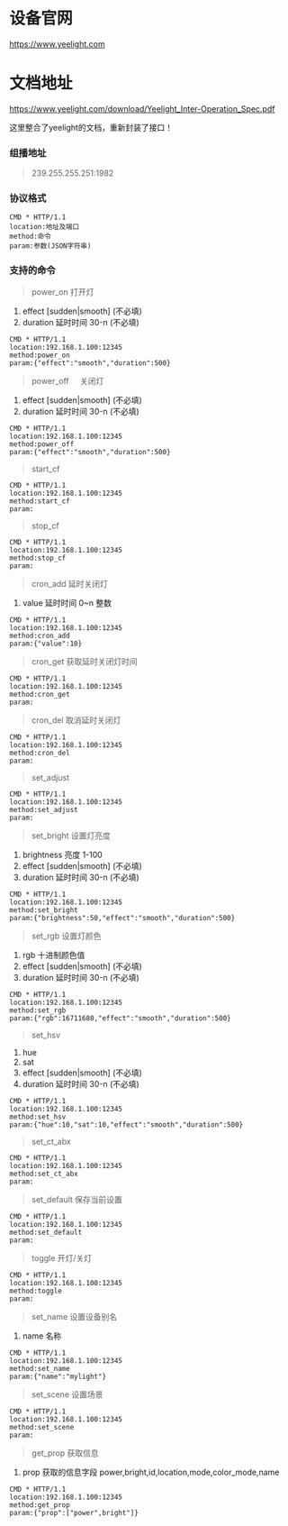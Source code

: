# 设备官网
https://www.yeelight.com

# 文档地址
https://www.yeelight.com/download/Yeelight_Inter-Operation_Spec.pdf

这里整合了yeelight的文档，重新封装了接口！

### 组播地址
>239.255.255.251:1982

### 协议格式
    CMD * HTTP/1.1
    location:地址及端口
    method:命令
    param:参数(JSON字符串)


### 支持的命令

>power_on      打开灯
1. effect  [sudden|smooth] (不必填)
2. duration 延时时间 30-n (不必填)
```
CMD * HTTP/1.1
location:192.168.1.100:12345
method:power_on
param:{"effect":"smooth","duration":500}
```

>power_off     关闭灯
1. effect  [sudden|smooth] (不必填)
2. duration 延时时间 30-n (不必填)
```
CMD * HTTP/1.1
location:192.168.1.100:12345
method:power_off
param:{"effect":"smooth","duration":500}
```

>start_cf
```
CMD * HTTP/1.1
location:192.168.1.100:12345
method:start_cf
param:
```

>stop_cf
```
CMD * HTTP/1.1
location:192.168.1.100:12345
method:stop_cf
param:
```

>cron_add      延时关闭灯
1. value 延时时间 0~n 整数
```
CMD * HTTP/1.1
location:192.168.1.100:12345
method:cron_add
param:{"value":10}
```

>cron_get      获取延时关闭灯时间
```
CMD * HTTP/1.1
location:192.168.1.100:12345
method:cron_get
param:
```

>cron_del      取消延时关闭灯
```
CMD * HTTP/1.1
location:192.168.1.100:12345
method:cron_del
param:
```

>set_adjust
```
CMD * HTTP/1.1
location:192.168.1.100:12345
method:set_adjust
param:
```

>set_bright    设置灯亮度
1. brightness 亮度 1-100
2. effect  [sudden|smooth] (不必填)
3. duration 延时时间 30-n (不必填)
```
CMD * HTTP/1.1
location:192.168.1.100:12345
method:set_bright
param:{"brightness":50,"effect":"smooth","duration":500}
```

>set_rgb       设置灯颜色
1. rgb  十进制颜色值
2. effect  [sudden|smooth] (不必填)
3. duration 延时时间 30-n (不必填)
```
CMD * HTTP/1.1
location:192.168.1.100:12345
method:set_rgb
param:{"rgb":16711680,"effect":"smooth","duration":500}
```

>set_hsv
1. hue
2. sat
2. effect  [sudden|smooth] (不必填)
3. duration 延时时间 30-n (不必填)
```
CMD * HTTP/1.1
location:192.168.1.100:12345
method:set_hsv
param:{"hue":10,"sat":10,"effect":"smooth","duration":500}
```

>set_ct_abx
```
CMD * HTTP/1.1
location:192.168.1.100:12345
method:set_ct_abx
param:
```

>set_default   保存当前设置
```
CMD * HTTP/1.1
location:192.168.1.100:12345
method:set_default
param:
```

>toggle        开灯/关灯
```
CMD * HTTP/1.1
location:192.168.1.100:12345
method:toggle
param:
```

>set_name      设置设备别名
1. name  名称
```
CMD * HTTP/1.1
location:192.168.1.100:12345
method:set_name
param:{"name":"mylight"}
```

>set_scene     设置场景
```
CMD * HTTP/1.1
location:192.168.1.100:12345
method:set_scene
param:
```

>get_prop      获取信息
1. prop 获取的信息字段 power,bright,id,location,mode,color_mode,name
```
CMD * HTTP/1.1
location:192.168.1.100:12345
method:get_prop
param:{"prop":["power",bright"]}
```
